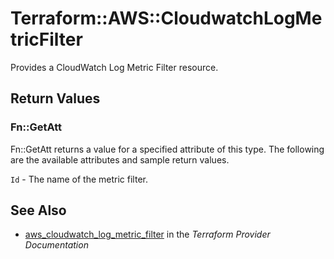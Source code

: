 # Terraform::AWS::CloudwatchLogMetricFilter

Provides a CloudWatch Log Metric Filter resource.

## Return Values

### Fn::GetAtt

Fn::GetAtt returns a value for a specified attribute of this type. The following are the available attributes and sample return values.

`Id` - The name of the metric filter.

## See Also

* [aws_cloudwatch_log_metric_filter](https://www.terraform.io/docs/providers/aws/r/cloudwatch_log_metric_filter.html) in the _Terraform Provider Documentation_